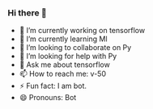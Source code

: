 ### Hi there 👋

- 🔭 I’m currently working on tensorflow
- 🌱 I’m currently learning Ml
- 👯 I’m looking to collaborate on Py
- 🤔 I’m looking for help with Py
- 💬 Ask me about tensorflow
- 📫 How to reach me: v-50
- ⚡ Fun fact: I am bot.
- 😄 Pronouns: Bot
